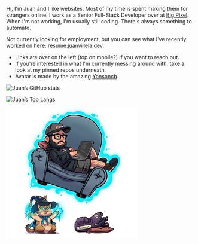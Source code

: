Hi, I'm Juan and I like websites. Most of my time is spent making them for strangers online. I work as a Senior Full-Stack Developer over at [Big Pixel](https://thebigpixel.net). When I'm not working, I'm usually still coding. There's always something to automate.

Not currently looking for employment, but you can see what I've recently worked on here: [resume.juanvillela.dev](https://resume.juanvillela.dev).

- Links are over on the left (top on mobile?) if you want to reach out.
- If you're interested in what I'm currently messing around with, take a look at my pinned repos underneath.
- Avatar is made by the amazing [Yonsoncb](https://twitter.com/Yonsoncb).

![Juan’s GitHub stats](https://github-readme-stats.vercel.app/api?username=fourjuaneight&show_icons=true&theme=dracula)
<br/>

[![Juan’s Top Langs](https://github-readme-stats.vercel.app/api/top-langs/?username=fourjuaneight&layout=compact&theme=dracula)](https://github.com/fourjuaneight/github-readme-stats)
<br/>

<picture>
  <source
    srcset="https://raw.githubusercontent.com/fourjuaneight/fourjuaneight/master/assets/avatar.avif"
    type="image/avif"
  />
  <source
    srcset="https://raw.githubusercontent.com/fourjuaneight/fourjuaneight/master/assets/avatar.webp"
    type="image/webp"
  />
  <img
    width="350"
    src="https://raw.githubusercontent.com/fourjuaneight/fourjuaneight/master/assets/avatar.png"
    alt="An illustration of Juan sitting on a coach, coding on his laptop."
  />
</picture>
